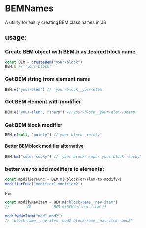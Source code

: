 # BEMNames

A utility for easily creating BEM class names in JS

## usage:

### Create BEM object with BEM.b as desired block name

```js
const BEM = createBem("your-block")
BEM.b // 'your-block'
```

### Get BEM string from element name

```js
BEM.e("your-elem") // 'your-block__your-elem'
```

### Get BEM element with modifier

```js
BEM.e("your-elem", "sharp") //'your-block__your-elem--sharp'
```

### Get BEM block modifier

```js
BEM.e(null, "pointy") //'your-block--pointy'
```

#### Better BEM block modifier alternative

```js
BEM.bm("super sucky") // 'your-block--super your-block--sucky'
```

### better way to add modifiers to elements:

```js
const modifierFunc = BEM.m(<block-or-elem-to-modify>)
modifierFunc('modifier1 modifier2')
```

Ex:

```js
const modifyNavItem = BEM.m("block-name__nav-item")
//        OR          BEM.m(BEM.e('nav-item'))

modifyNavItem("mod1 mod2")
// 'block-name__nav-item--mod2 block-name__nav-item--mod2'
```
